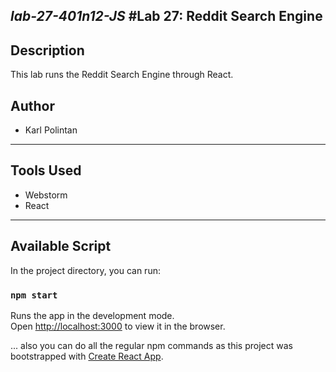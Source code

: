  ***lab-27-401n12-JS***
#Lab 27: Reddit Search Engine
---------------------------------
Description
---------------------------------
This lab runs the Reddit Search Engine through React.

## Author
- Karl Polintan
------------------------------
## Tools Used
- Webstorm
- React

---------------------------------
## Available Script
In the project directory, you can run:
### `npm start`
Runs the app in the development mode.<br>
Open [http://localhost:3000](http://localhost:3000) to view it in the browser.

... also you can do all the regular npm commands as this project was bootstrapped with [Create React App](https://github.com/facebook/create-react-app).
